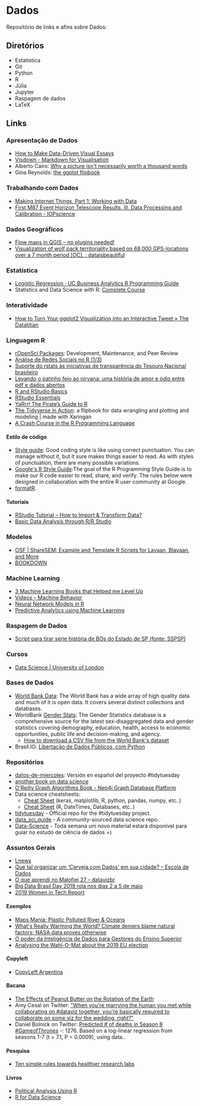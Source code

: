 # Dados

Repositório de links e afins sobre Dados:

## Diretórios

- Estatística
- Git
- Python
- R
- Júlia
- Jupyter
- Raspagem de dados
- LaTeX

## Links

### Apresentação de Dados

- [How to Make Data-Driven Visual Essays](https://kottke.org/19/04/how-to-make-data-driven-visual-essays)
- [Visdown - Markdown for Visualisation](https://visdown.com/)
- Alberto Cairo: [Why a picture isn't necessarily worth a thousand words](https://community.jmp.com/t5/JMP-Blog/Alberto-Cairo-Why-a-picture-isn-t-necessarily-worth-a-thousand/ba-p/190124)
- Gina Reynolds: [the ggplot flipbook](https://evamaerey.github.io/ggplot_flipbook/ggplot_flipbook_xaringan.html)

### Trabalhando com Dados

- [Making Internet Things, Part 1: Working with Data](https://pudding.cool/process/how-to-make-dope-shit-part-1/)
- [First M87 Event Horizon Telescope Results. III. Data Processing and Calibration - IOPscience](https://iopscience.iop.org/article/10.3847/2041-8213/ab0c57)

### Dados Geográficos

- [Flow maps in QGIS – no plugins needed!](https://anitagraser.com/2019/05/04/flow-maps-in-qgis-no-plugins-needed/)
- [Visualization of wolf pack territoriality based on 68,000 GPS-locations over a 7 month period [OC]. : dataisbeautiful](https://www.reddit.com/r/dataisbeautiful/comments/biel6f/visualization_of_wolf_pack_territoriality_based/)

### Estatística

- [Logistic Regression · UC Business Analytics R Programming Guide](https://uc-r.github.io/logistic_regression)
- Statistics and Data Science with R: [Complete Course](https://statslectures.com/r-stats-videos-tutorials)

### Interatividade

- [How to Turn Your ggplot2 Visualization into an Interactive Tweet » The Datatitian](https://datatitian.com/how-to-turn-your-ggplot2-visualization-into-an-interactive-tweet/)

### Linguagem R

- [rOpenSci Packages](https://ropensci.github.io/dev_guide/): Development, Maintenance, and Peer Review
- [Análise de Redes Sociais no R (1/3)](https://www.youtube.com/watch?v=7W-dvk6GupA&list=PLKLmseeuB7Uy-3jX7YkPvnKEBce2PGbU_)
- [Suporte do rstats às iniciativas de transparência do Tesouro Nacional brasileiro](https://medium.com/@fernandobarbalho/suporte-do-rstats-%C3%A0s-iniciativas-de-transpar%C3%AAncia-do-tesouro-nacional-brasileiro-dfdd5e1ab831)
- [Levando o patinho feio ao nirvana: uma história de amor e ódio entre pdf e dados abertos](https://medium.com/@fernandobarbalho/levando-o-patinho-feio-ao-nirvana-uma-hist%C3%B3ria-de-amor-e-%C3%B3dio-entre-pdf-e-dados-abertos-37f9b62ec0b0)
- [R and RStudio Basics](https://ismayc.github.io/rbasics-book/3-rstudiobasics.html)
- [RStudio Essentials](https://resources.rstudio.com/)
- [YaRrr! The Pirate’s Guide to R](https://bookdown.org/ndphillips/YaRrr/)
- [The Tidyverse in Action](https://evamaerey.github.io/tidyverse_in_action/tidyverse_in_action.html): a flipbook for data wrangling and plotting and modeling | made with Xaringan
- [A Crash Course in the R Programming Language](https://billpetti.github.io/Crash_course_in_R/)

#### Estilo de código

- [Style guide](http://adv-r.had.co.nz/Style.html): Good coding style is like using correct punctuation. You can manage without it, but it sure makes things easier to read. As with styles of punctuation, there are many possible variations.
- [Google's R Style Guide](https://google.github.io/styleguide/Rguide.xml):The goal of the R Programming Style Guide is to make our R code easier to read, share, and verify. The rules below were designed in collaboration with the entire R user community at Google.
- [formatR](https://yihui.name/formatr/).

#### Tutoriais

- [RStudio Tutorial – How to Import & Transform Data?](https://data-flair.training/blogs/rstudio-tutorial/)
- [Basic Data Analysis through R/R Studio](http://web.cs.ucla.edu/~gulzar/rstudio/basic-tutorial.html)

### Modelos

- [OSF | ShareSEM: Example and Template R Scripts for Lavaan, Blavaan, and More](https://osf.io/nh2mb/)
- [BOOKDOWN](https://bookdown.org/)

### Machine Learning

- [3 Machine Learning Books that Helped me Level Up](http://www.datastuff.tech/data-science/3-machine-learning-books-that-helped-me-level-up-as-a-data-scientist/)
- [Videos – Machine Behavior](https://machinebehavior.org/videos/)
- [Neural Network Models in R](https://www.datacamp.com/community/tutorials/neural-network-models-r)
- [Predictive Analytics using Machine Learning](https://www.datacamp.com/community/tutorials/predictive-analytics-machine-learning)

### Raspagem de Dados

- [Script para tirar série história de BOs do Estado de SP (fonte: SSPSP)](https://gist.github.com/voltdatalab/0bc390e674548b9b66c4d4cf9cdb6e2f)

### Cursos

- [Data Science | University of London](https://london.ac.uk/courses/data-science-msc)

### Bases de Dados

- [World Bank Data](https://datahub.io/collections/world-bank): The World Bank has a wide array of high quality data and much of it is open data. It covers several distinct collections and databases.
- WorldBank [Gender Stats](https://datacatalog.worldbank.org/dataset/gender-statistics): The Gender Statistics database is a comprehensive source for the latest sex-disaggregated data and gender statistics covering demography, education, health, access to economic opportunities, public life and decision-making, and agency.
  - [How to download a CSV file from the World Bank's dataset](https://stackoverflow.com/questions/29167727/how-to-download-a-csv-file-from-the-world-banks-dataset)
- Brasil.IO: [Libertação de Dados Públicos, com Python](http://turicas.info/slides/brasil.io/qconsp2019/)
  
### Repositórios

- [datos-de-miercoles](https://github.com/cienciadedatos/datos-de-miercoles): Versión en español del proyecto #tidytuesday
- [another book on data science](https://github.com/rnorm/book_sample)
- [O'Reilly Graph Algorithms Book - Neo4j Graph Database Platform](https://neo4j.com/graph-algorithms-book/)
- Data science cheatsheets:
  - [Cheat Sheet](https://www.dropbox.com/sh/67qvytsapfk3rpq/AAARGdVnqswdZ0EXVGZkch33a?dl=0) (keras, matplotlib, R, python, pandas, numpy, etc..)
  - [Cheat Sheet](https://www.dropbox.com/sh/0kf92mu7kl4yoat/AABL47l2kduSdWRUXbAFvTMea?dl=0) (R, DateTimes, Databases, etc..)
- [tidytuesday](https://github.com/rfordatascience/tidytuesday) - Official repo for the #tidytuesday project.
- [data_sci_guide](https://github.com/Chris-Engelhardt/data_sci_guide) - A community-sourced data science repo.
- [Data-Science](https://github.com/paulinhacnn/Data-Science) -  Toda semana um novo material estará disponível para guiar no estudo de ciência de dados =)

### Assuntos Gerais

- [Lnews](https://www.labcomdata.com.br/)
- [Que tal organizar um ‘Cerveja com Dados’ em sua cidade? – Escola de Dados](https://escoladedados.org/2018/02/que-tal-organizar-um-cerveja-com-dados-em-sua-cidade/)
- [O que aprendi no Malofiej 27 – datavizbr](https://medium.com/datavizbr/o-que-aprendi-no-malofiej-27-6ca575b8ae3c)
- [Big Data Brasil Day 2019 rola nos dias 2 a 5 de maio](http://tutano.trampos.co/20800-big-data-brasil-day-2019/)
- [2019 Women in Tech Report](https://research.hackerrank.com/women-in-tech/2019)

#### Exemplos

- [Maps Mania: Plastic Polluted River & Oceans](http://googlemapsmania.blogspot.com/2019/04/plastic-polluted-river-oceans.html)
- [What's Really Warming the World? Climate deniers blame natural factors; NASA data proves otherwise](https://www.bloomberg.com/graphics/2015-whats-warming-the-world/)
- [O poder da Inteligência de Dados para Gestores do Ensino Superior](https://universidados.com.br/)
- [Analysing the Wahl-O-Mat about the 2019 EU election](https://github.com/askLubich/Wahl-O-Mat-EU-2019)

#### Copyleft

- [CopyLeft Argentina](https://vialibre.org.ar/arcopy.pdf)

#### Bacana

- [The Effects of Peanut Butter on the Rotation of the Earth](https://improbable.com/airchives/classical/articles/peanut_butter_rotation.html)
- Amy Cesal on Twitter: ["When you're marrying the human you met while collaborating on #dataviz together, you're basically required to collaborate on some viz for the wedding, right?"](https://twitter.com/AmyCesal/status/1118858416691273730)
- Daniel Bolnick on Twitter: [Predicted # of deaths in Season 8 #GameofThrones](https://twitter.com/DanielBolnick/status/1115319449945628673) -: 1276. Based on a log-linear regression from seasons 1-7 (t = 7.1, P = 0.0009), using data..

#### Pesquisa

- [Ten simple rules towards healthier research labs](https://journals.plos.org/ploscompbiol/article?id=10.1371/journal.pcbi.1006914)

#### Livros

- [Political Analysis Using R](https://www.springer.com/us/book/9783319234458)
- [R for Data Science](https://r4ds.had.co.nz/)
